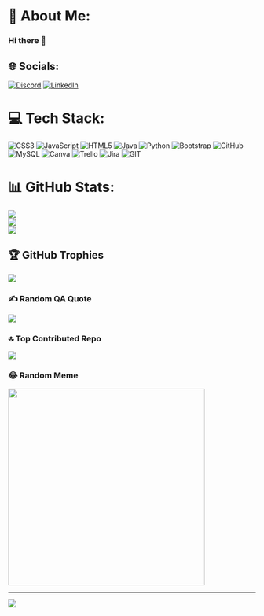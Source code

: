# 💫 About Me:
### Hi there 👋<br><!--<br>💬 A QA engineer is very self-driven and passionate about software testing. I'm passionate about career advancement, and I appreciate doing research and learning new automation testing tools and techniques. My goal is to expand my knowledge and make as much of a contribution to the software testing industry as I can.<br><br>- 🔭 I’m currently working on the Katalon studio tool for automation testing in my company<br>- 🌱 I’m currently learning programming languages and automation testing tools<br>- 👯 I’m looking to collaborate on automation testing tools and the Java programming language.<br>- 🤔 I’m looking for help with automation testing tools and the Java programming language.<br>- 💬 Ask me about anything related to the Software Testing<br>- 📫 How to reach me: https://www.linkedin.com/in/vivek-patil-vp/<br>-->


## 🌐 Socials:
[![Discord](https://img.shields.io/badge/Discord-%237289DA.svg?logo=discord&logoColor=white)](https://discord.gg/vivekpatil22) [![LinkedIn](https://img.shields.io/badge/LinkedIn-%230077B5.svg?logo=linkedin&logoColor=white)](https://linkedin.com/in/https://www.linkedin.com/in/vivek-patil-vp/) 

# 💻 Tech Stack:
![CSS3](https://img.shields.io/badge/css3-%231572B6.svg?style=for-the-badge&logo=css3&logoColor=white) ![JavaScript](https://img.shields.io/badge/javascript-%23323330.svg?style=for-the-badge&logo=javascript&logoColor=%23F7DF1E) ![HTML5](https://img.shields.io/badge/html5-%23E34F26.svg?style=for-the-badge&logo=html5&logoColor=white) ![Java](https://img.shields.io/badge/java-%23ED8B00.svg?style=for-the-badge&logo=java&logoColor=white) ![Python](https://img.shields.io/badge/python-3670A0?style=for-the-badge&logo=python&logoColor=ffdd54) ![Bootstrap](https://img.shields.io/badge/bootstrap-%23563D7C.svg?style=for-the-badge&logo=bootstrap&logoColor=white) ![GitHub](https://img.shields.io/badge/GitHub-%23121011.svg?style=for-the-badge&logo=github&logoColor=white) ![MySQL](https://img.shields.io/badge/mysql-%2300f.svg?style=for-the-badge&logo=mysql&logoColor=white) ![Canva](https://img.shields.io/badge/Canva-%2300C4CC.svg?style=for-the-badge&logo=Canva&logoColor=white) ![Trello](https://img.shields.io/badge/Trello-%23026AA7.svg?style=for-the-badge&logo=Trello&logoColor=white) ![Jira](https://img.shields.io/badge/jira-%230A0FFF.svg?style=for-the-badge&logo=jira&logoColor=white) ![GIT](https://img.shields.io/badge/Git-fc6d26?style=for-the-badge&logo=git&logoColor=white)
# 📊 GitHub Stats:
![](https://github-readme-stats.vercel.app/api?username=Vivek2222&theme=dark&hide_border=true&include_all_commits=true&count_private=true)<br/>
![](https://github-readme-streak-stats.herokuapp.com/?user=Vivek2222&theme=dark&hide_border=true)<br/>
![](https://github-readme-stats.vercel.app/api/top-langs/?username=Vivek2222&theme=dark&hide_border=true&include_all_commits=true&count_private=true&layout=compact)

## 🏆 GitHub Trophies
![](https://github-profile-trophy.vercel.app/?username=Vivek2222&theme=radical&no-frame=false&no-bg=false&margin-w=4)

### ✍️ Random QA Quote
![](https://quotes-github-readme.vercel.app/api?type=horizontal&theme=radical)

### 🔝 Top Contributed Repo
![](https://github-contributor-stats.vercel.app/api?username=Vivek2222&limit=5&theme=dark&combine_all_yearly_contributions=true)

### 😂 Random Meme
<img src='https://randommeme-five.vercel.app/' style="height: 400px;"/>

---
[![](https://visitcount.itsvg.in/api?id=Vivek2222&icon=0&color=0)](https://visitcount.itsvg.in)

<!-- Proudly created with GPRM ( https://gprm.itsvg.in ) -->
